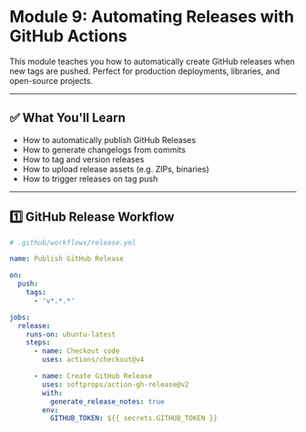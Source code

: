 # Module 9: Automating Releases with GitHub Actions

This module teaches you how to automatically create GitHub releases when new tags are pushed. Perfect for production deployments, libraries, and open-source projects.

---

## ✅ What You'll Learn

- How to automatically publish GitHub Releases  
- How to generate changelogs from commits  
- How to tag and version releases  
- How to upload release assets (e.g. ZIPs, binaries)  
- How to trigger releases on tag push

---

## 1️⃣ GitHub Release Workflow

```yaml
# .github/workflows/release.yml

name: Publish GitHub Release

on:
  push:
    tags:
      - 'v*.*.*'

jobs:
  release:
    runs-on: ubuntu-latest
    steps:
      - name: Checkout code
        uses: actions/checkout@v4

      - name: Create GitHub Release
        uses: softprops/action-gh-release@v2
        with:
          generate_release_notes: true
        env:
          GITHUB_TOKEN: ${{ secrets.GITHUB_TOKEN }}

